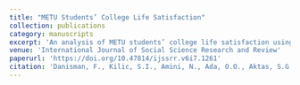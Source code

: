 ```yaml
---
title: "METU Students’ College Life Satisfaction"
collection: publications
category: manuscripts
excerpt: 'An analysis of METU students’ college life satisfaction using statistical methods.'
venue: 'International Journal of Social Science Research and Review'
paperurl: 'https://doi.org/10.47814/ijssrr.v6i7.1261'
citation: 'Danisman, F., Kilic, S.I., Amini, N., Ada, O.O., Aktas, S.G., Sarul, G. (2023). "METU students’ college life satisfaction." <i>International Journal of Social Science Research and Review</i>, 6(7), 12-37.'
---
```

